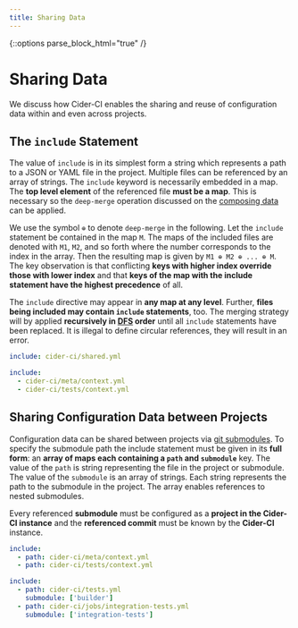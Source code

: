 ```yaml
---
title: Sharing Data
---
```

{::options parse_block_html="true" /}

# Sharing Data

We discuss how Cider-CI enables the sharing and reuse of configuration data
within and even across projects.

## The `include` Statement

<div class="row"> <div class="col-md-6">

The value of `include` is in its simplest form a string which represents a path
to a JSON or YAML file in the project. Multiple files can be referenced by an
array of strings. The `include` keyword is necessarily embedded in a map. The
**top level element** of the referenced file **must be a map**. This is
necessary so the `deep-merge` operation discussed on the [composing data] can
be applied.

We use the symbol `⊕` to denote `deep-merge` in the following. Let the
`include` statement be contained in the map `M`. The maps of the included files
are denoted with `M1`, `M2`, and so forth where the number corresponds to the
index in the array. Then the resulting map is given by `M1 ⊕ M2 ⊕ ... ⊕ M`. The
key observation is that conflicting **keys with higher index override those
with lower index** and that **keys of the map with the include statement have
the highest precedence** of all.

The `include` directive may appear in **any map at any level**. Further,
**files being included may contain `include` statements**, too. The merging
strategy will by applied **recursively in [DFS][] order** until all `include`
statements have been replaced. It is illegal to define circular references,
they will result in an error.

</div> <div class="col-md-6">

~~~yaml
include: cider-ci/shared.yml
~~~

~~~yaml
include:
  - cider-ci/meta/context.yml
  - cider-ci/tests/context.yml
~~~


</div> </div>



## Sharing Configuration Data between Projects


<div class="row"> <div class="col-md-6">

Configuration data can be shared between projects via [git submodules]. To
specify the submodule path the include statement must be given in its **full
form**: an **array of maps each containing a `path` and `submodule`** key. The
value of the `path` is string representing the file in the project or
submodule. The value of the `submodule` is an array of strings. Each string
represents the path to the submodule in the project. The array enables
references to nested submodules.


Every referenced **submodule** must be configured as a **project in the
Cider-CI instance** and the **referenced commit** must be known by the
**Cider-CI** instance.


</div> <div class="col-md-6">

~~~yaml
include:
  - path: cider-ci/meta/context.yml
  - path: cider-ci/tests/context.yml
~~~

~~~yaml
include:
  - path: cider-ci/tests.yml
    submodule: ['builder']
  - path: cider-ci/jobs/integration-tests.yml
    submodule: ['integration-tests']
~~~
</div> </div>


  [DFS]: http://en.wikipedia.org/wiki/Depth-first_search
  [composing data]: /project-configuration/advanced/composing-data.html
  [git submodules]: https://git-scm.com/docs/git-submodule
